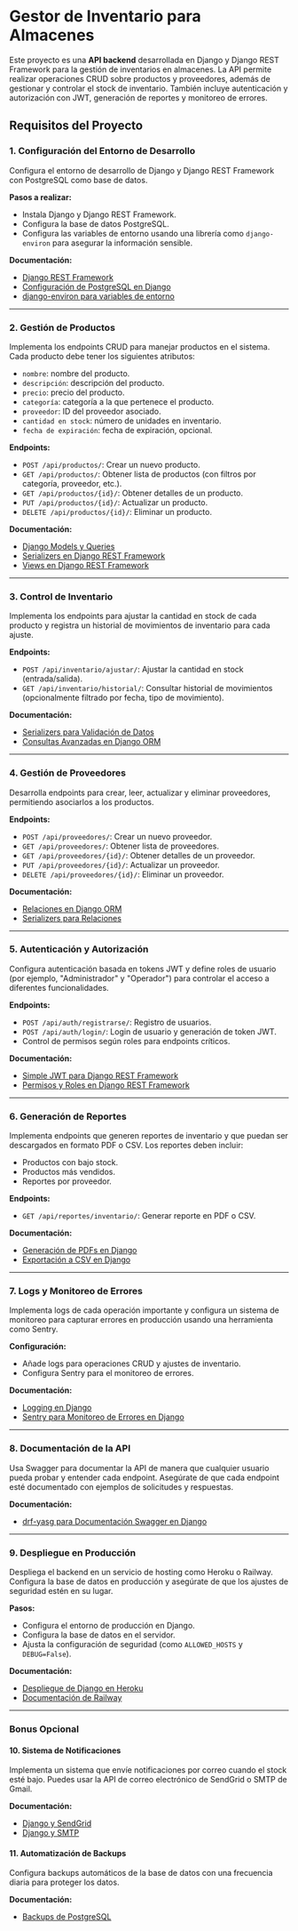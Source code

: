 # Gestor de Inventario para Almacenes

Este proyecto es una **API backend** desarrollada en Django y Django REST Framework para la gestión de inventarios en almacenes. La API permite realizar operaciones CRUD sobre productos y proveedores, además de gestionar y controlar el stock de inventario. También incluye autenticación y autorización con JWT, generación de reportes y monitoreo de errores.

## Requisitos del Proyecto

### 1. Configuración del Entorno de Desarrollo
Configura el entorno de desarrollo de Django y Django REST Framework con PostgreSQL como base de datos.

**Pasos a realizar:**
- Instala Django y Django REST Framework.
- Configura la base de datos PostgreSQL.
- Configura las variables de entorno usando una librería como `django-environ` para asegurar la información sensible.

**Documentación:**
- [Django REST Framework](https://www.django-rest-framework.org/)
- [Configuración de PostgreSQL en Django](https://docs.djangoproject.com/en/4.0/ref/databases/#postgresql-notes)
- [django-environ para variables de entorno](https://django-environ.readthedocs.io/en/latest/)

---

### 2. Gestión de Productos
Implementa los endpoints CRUD para manejar productos en el sistema. Cada producto debe tener los siguientes atributos:
   - `nombre`: nombre del producto.
   - `descripción`: descripción del producto.
   - `precio`: precio del producto.
   - `categoría`: categoría a la que pertenece el producto.
   - `proveedor`: ID del proveedor asociado.
   - `cantidad en stock`: número de unidades en inventario.
   - `fecha de expiración`: fecha de expiración, opcional.

**Endpoints:**
   - `POST /api/productos/`: Crear un nuevo producto.
   - `GET /api/productos/`: Obtener lista de productos (con filtros por categoría, proveedor, etc.).
   - `GET /api/productos/{id}/`: Obtener detalles de un producto.
   - `PUT /api/productos/{id}/`: Actualizar un producto.
   - `DELETE /api/productos/{id}/`: Eliminar un producto.

**Documentación:**
- [Django Models y Queries](https://docs.djangoproject.com/en/4.0/topics/db/models/)
- [Serializers en Django REST Framework](https://www.django-rest-framework.org/api-guide/serializers/)
- [Views en Django REST Framework](https://www.django-rest-framework.org/tutorial/3-class-based-views/)

---

### 3. Control de Inventario
Implementa los endpoints para ajustar la cantidad en stock de cada producto y registra un historial de movimientos de inventario para cada ajuste.

**Endpoints:**
   - `POST /api/inventario/ajustar/`: Ajustar la cantidad en stock (entrada/salida).
   - `GET /api/inventario/historial/`: Consultar historial de movimientos (opcionalmente filtrado por fecha, tipo de movimiento).

**Documentación:**
- [Serializers para Validación de Datos](https://www.django-rest-framework.org/api-guide/serializers/#validation)
- [Consultas Avanzadas en Django ORM](https://docs.djangoproject.com/en/4.0/topics/db/queries/)

---

### 4. Gestión de Proveedores
Desarrolla endpoints para crear, leer, actualizar y eliminar proveedores, permitiendo asociarlos a los productos.

**Endpoints:**
   - `POST /api/proveedores/`: Crear un nuevo proveedor.
   - `GET /api/proveedores/`: Obtener lista de proveedores.
   - `GET /api/proveedores/{id}/`: Obtener detalles de un proveedor.
   - `PUT /api/proveedores/{id}/`: Actualizar un proveedor.
   - `DELETE /api/proveedores/{id}/`: Eliminar un proveedor.

**Documentación:**
- [Relaciones en Django ORM](https://docs.djangoproject.com/en/4.0/topics/db/examples/)
- [Serializers para Relaciones](https://www.django-rest-framework.org/api-guide/relations/)

---

### 5. Autenticación y Autorización
Configura autenticación basada en tokens JWT y define roles de usuario (por ejemplo, "Administrador" y "Operador") para controlar el acceso a diferentes funcionalidades.

**Endpoints:**
   - `POST /api/auth/registrarse/`: Registro de usuarios.
   - `POST /api/auth/login/`: Login de usuario y generación de token JWT.
   - Control de permisos según roles para endpoints críticos.

**Documentación:**
- [Simple JWT para Django REST Framework](https://django-rest-framework-simplejwt.readthedocs.io/en/latest/)
- [Permisos y Roles en Django REST Framework](https://www.django-rest-framework.org/api-guide/permissions/)

---

### 6. Generación de Reportes
Implementa endpoints que generen reportes de inventario y que puedan ser descargados en formato PDF o CSV. Los reportes deben incluir:
   - Productos con bajo stock.
   - Productos más vendidos.
   - Reportes por proveedor.

**Endpoints:**
   - `GET /api/reportes/inventario/`: Generar reporte en PDF o CSV.

**Documentación:**
- [Generación de PDFs en Django](https://docs.djangoproject.com/en/4.0/howto/outputting-pdf/)
- [Exportación a CSV en Django](https://docs.djangoproject.com/en/4.0/howto/outputting-csv/)

---

### 7. Logs y Monitoreo de Errores
Implementa logs de cada operación importante y configura un sistema de monitoreo para capturar errores en producción usando una herramienta como Sentry.

**Configuración:**
   - Añade logs para operaciones CRUD y ajustes de inventario.
   - Configura Sentry para el monitoreo de errores.

**Documentación:**
- [Logging en Django](https://docs.djangoproject.com/en/4.0/topics/logging/)
- [Sentry para Monitoreo de Errores en Django](https://sentry.io/for/django/)

---

### 8. Documentación de la API
Usa Swagger para documentar la API de manera que cualquier usuario pueda probar y entender cada endpoint. Asegúrate de que cada endpoint esté documentado con ejemplos de solicitudes y respuestas.

**Documentación:**
- [drf-yasg para Documentación Swagger en Django](https://drf-yasg.readthedocs.io/en/stable/readme.html)

---

### 9. Despliegue en Producción
Despliega el backend en un servicio de hosting como Heroku o Railway. Configura la base de datos en producción y asegúrate de que los ajustes de seguridad estén en su lugar.

**Pasos:**
   - Configura el entorno de producción en Django.
   - Configura la base de datos en el servidor.
   - Ajusta la configuración de seguridad (como `ALLOWED_HOSTS` y `DEBUG=False`).

**Documentación:**
- [Despliegue de Django en Heroku](https://devcenter.heroku.com/articles/deploying-python)
- [Documentación de Railway](https://docs.railway.app/)

---

### Bonus Opcional

#### 10. Sistema de Notificaciones
Implementa un sistema que envíe notificaciones por correo cuando el stock esté bajo. Puedes usar la API de correo electrónico de SendGrid o SMTP de Gmail.

**Documentación:**
- [Django y SendGrid](https://sendgrid.com/docs/for-developers/sending-email/django/)
- [Django y SMTP](https://docs.djangoproject.com/en/4.0/topics/email/)

#### 11. Automatización de Backups
Configura backups automáticos de la base de datos con una frecuencia diaria para proteger los datos.

**Documentación:**
- [Backups de PostgreSQL](https://www.postgresql.org/docs/)